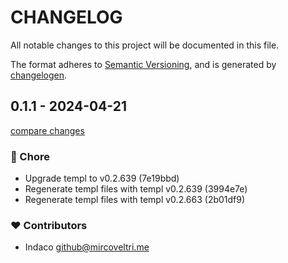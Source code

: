 # CHANGELOG

All notable changes to this project will be documented in this file.

The format adheres to [Semantic Versioning](https://semver.org/spec/v2.0.0.html),
and is generated by [changelogen](https://github.com/unjs/changelogen).

## 0.1.1 - 2024-04-21

[compare changes](https://github.com/indaco/goaster/compare/v0.1.0...v0.1.1)

### 🏡 Chore

- Upgrade templ to v0.2.639 (7e19bbd)
- Regenerate templ files with templ v0.2.639 (3994e7e)
- Regenerate templ files with templ v0.2.663 (2b01df9)

### ❤️ Contributors

- Indaco <github@mircoveltri.me>